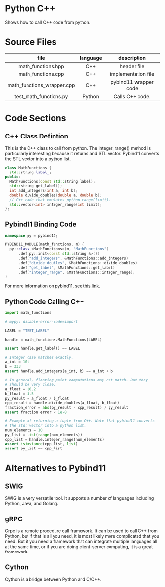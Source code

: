 # Python C++

Shows how to call C++ code from python.

# Source Files

| file                         | language | description           |
|:----------------------------:|:--------:|:---------------------:|
| math\_functions.hpp          | C++      | header file           |
| math\_functions.cpp          | C++      | implementation file   |
| math\_functions\_wrapper.cpp | C++      | pybind11 wrapper code |
| test\_math\_functions.py     | Python   | Calls C++ code.       |

# Code Sections

## C++ Class Defintion

This is the C++ class to call from python. The integer\_range()
method is particularly interesting because it returns and STL vector.
Pybind11 converts the STL vector into a python list.


```C++
class MathFunctions {
  std::string label_;
public:
  MathFunctions(const std::string label);
  std::string get_label();
  int add_integers(int a, int b);
  double divide_doubles(double a, double b);
  // C++ code that emulates python range(limit).
  std::vector<int> integer_range(int limit);
};
```

## Pybind11 Binding Code


```C++
namespace py = pybind11;

PYBIND11_MODULE(math_functions, m) {
  py::class_<MathFunctions>(m, "MathFunctions")
      .def(py::init<const std::string &>())
      .def("add_integers", &MathFunctions::add_integers)
      .def("divide_doubles", &MathFunctions::divide_doubles)
      .def("get_label", &MathFunctions::get_label)
      .def("integer_range", &MathFunctions::integer_range);
}

```

For more information on pybind11, see
[this link.](https://pybind11.readthedocs.io/en/stable/)

## Python Code Calling C++

```python
import math_functions

# mypy: disable-error-code=import

LABEL = "TEST_LABEL"

handle = math_functions.MathFunctions(LABEL)

assert handle.get_label() == LABEL

# Integer case matches exactly.
a_int = 101
b = 333
assert handle.add_integers(a_int, b) == a_int + b

# In general, floating point computations may not match. But they
# should be very close.
a_float = 10.2
b_float = 3.5
py_result = a_float / b_float
cpp_result = handle.divide_doubles(a_float, b_float)
fraction_error = abs(py_result - cpp_result) / py_result
assert fraction_error < 1e-8

# Example of returning a tuple from C++. Note that pybind11 converts
# the std::vector into a python list.
num_elements = 10
py_list = list(range(num_elements))
cpp_list = handle.integer_range(num_elements)
assert isinstance(cpp_list, list)
assert py_list == cpp_list
```

# Alternatives to Pybind11

## SWIG
SWIG is a very versatile tool. It supports a number
of languages including Python, Java, and Golang.

## gRPC
Grpc is a remote procedure call framework. It can be used
to call C++ from Python, but if that is all you need, it is
most likely more complicated that you need. But if you need
a framework that can integrate multiple languages all at the
same time, or if you are doing client-server computing, it is
a great framework.

## Cython
Cython is a bridge between Python and C/C++.
